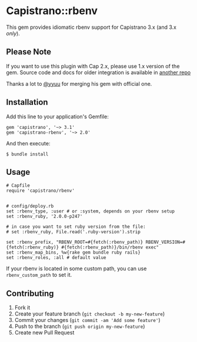 # Capistrano::rbenv

This gem provides idiomatic rbenv support for Capistrano 3.x (and 3.x
*only*).

## Please Note

If you want to use this plugin with Cap 2.x, please use 1.x version of the gem.
Source code and docs for older integration is available in [another repo](https://github.com/yyuu/capistrano-rbenv)

Thanks a lot to [@yyuu](https://github.com/yyuu) for merging his gem with official one.

## Installation

Add this line to your application's Gemfile:

    gem 'capistrano', '~> 3.1'
    gem 'capistrano-rbenv', '~> 2.0'

And then execute:

    $ bundle install

## Usage

    # Capfile
    require 'capistrano/rbenv'


    # config/deploy.rb
    set :rbenv_type, :user # or :system, depends on your rbenv setup
    set :rbenv_ruby, '2.0.0-p247'

    # in case you want to set ruby version from the file:
    # set :rbenv_ruby, File.read('.ruby-version').strip

    set :rbenv_prefix, "RBENV_ROOT=#{fetch(:rbenv_path)} RBENV_VERSION=#{fetch(:rbenv_ruby)} #{fetch(:rbenv_path)}/bin/rbenv exec"
    set :rbenv_map_bins, %w{rake gem bundle ruby rails}
    set :rbenv_roles, :all # default value

If your rbenv is located in some custom path, you can use `rbenv_custom_path` to set it.

## Contributing

1. Fork it
2. Create your feature branch (`git checkout -b my-new-feature`)
3. Commit your changes (`git commit -am 'Add some feature'`)
4. Push to the branch (`git push origin my-new-feature`)
5. Create new Pull Request
